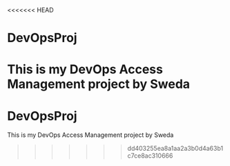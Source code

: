 <<<<<<< HEAD
# DevOpsProj
This is my DevOps Access Management project by Sweda
=======
# DevOpsProj
This is my DevOps Access Management project by Sweda
>>>>>>> dd403255ea8a1aa2a3b0d4a63b1c7ce8ac310666
